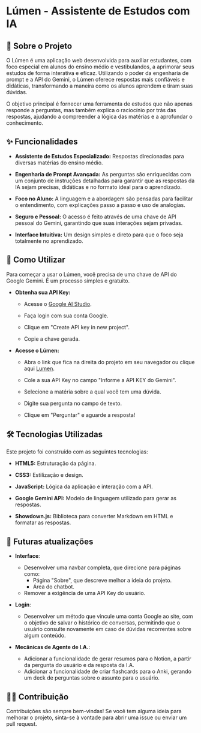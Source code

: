 # Lúmen - Assistente de Estudos com IA

## 📖 Sobre o Projeto

 O Lúmen é uma aplicação web desenvolvida para auxiliar estudantes, com foco especial em alunos do ensino médio e vestibulandos, a aprimorar seus estudos de forma interativa e eficaz. Utilizando o poder da engenharia de prompt e a API do Gemini, o Lúmen oferece respostas mais confiáveis e didáticas, transformando a maneira como os alunos aprendem e tiram suas dúvidas.

O objetivo principal é fornecer uma ferramenta de estudos que não apenas responde a perguntas, mas também explica o raciocínio por trás das respostas, ajudando a compreender a lógica das matérias e a aprofundar o conhecimento.

## ✨ Funcionalidades

- **Assistente de Estudos Especializado:** Respostas direcionadas para diversas matérias do ensino médio.

- **Engenharia de Prompt Avançada:** As perguntas são enriquecidas com um conjunto de instruções detalhadas para garantir que as respostas da IA sejam precisas, didáticas e no formato ideal para o aprendizado.

- **Foco no Aluno:** A linguagem e a abordagem são pensadas para facilitar o entendimento, com explicações passo a passo e uso de analogias.

- **Seguro e Pessoal:** O acesso é feito através de uma chave de API pessoal do Gemini, garantindo que suas interações sejam privadas.

- **Interface Intuitiva:** Um design simples e direto para que o foco seja totalmente no aprendizado.

## 🚀 Como Utilizar

Para começar a usar o Lúmen, você precisa de uma chave de API do Google Gemini. É um processo simples e gratuito.


- **Obtenha sua API Key:**

  - Acesse o [Google AI Studio](https://aistudio.google.com/prompts/new_chat).

  - Faça login com sua conta Google.

  - Clique em "Create API key in new project".

  - Copie a chave gerada.

- **Acesse o Lúmen:**

  - Abra o link que fica na direita do projeto em seu navegador ou clique aqui [Lumen](thiago-salvo.github.io/Lumen/ ).

  - Cole a sua API Key no campo "Informe a API KEY do Gemini".

  - Selecione a matéria sobre a qual você tem uma dúvida.

  - Digite sua pergunta no campo de texto.

  - Clique em "Perguntar" e aguarde a resposta!

## 🛠️ Tecnologias Utilizadas

Este projeto foi construído com as seguintes tecnologias:

  - **HTML5:** Estruturação da página.

  - **CSS3:** Estilização e design.

  - **JavaScript:** Lógica da aplicação e interação com a API.

  - **Google Gemini API:** Modelo de linguagem utilizado para gerar as respostas.

  - **Showdown.js:** Biblioteca para converter Markdown em HTML e formatar as respostas.

## 📌 Futuras atualizações

- **Interface**:
    - Desenvolver uma navbar completa, que direcione para páginas como:
      - Página "Sobre", que descreve melhor a ideia do projeto.
      - Área do chatbot.
    - Remover a exigência de uma API Key do usuário.
        
- **Login**:
  - Desenvolver um método que vincule uma conta Google ao site, com o objetivo de salvar o histórico de conversas, permitindo que o usuário consulte novamente em caso de dúvidas recorrentes sobre algum conteúdo.

- **Mecânicas de Agente de I.A.**:
  - Adicionar a funcionalidade de gerar resumos para o Notion, a partir da pergunta do usuário e da resposta da I.A.
  - Adicionar a funcionalidade de criar flashcards para o Anki, gerando um deck de perguntas sobre o assunto para o usuário.

## 👨‍💻 Contribuição

Contribuições são sempre bem-vindas! Se você tem alguma ideia para melhorar o projeto, sinta-se à vontade para abrir uma issue ou enviar um pull request.
